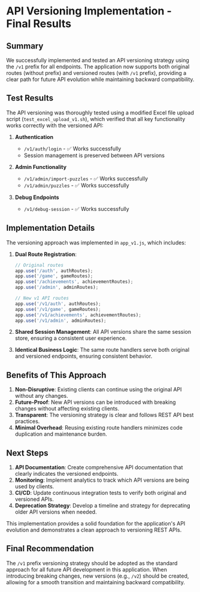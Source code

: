 # API Versioning Implementation - Final Results

## Summary
We successfully implemented and tested an API versioning strategy using the `/v1` prefix for all endpoints. The application now supports both original routes (without prefix) and versioned routes (with `/v1` prefix), providing a clear path for future API evolution while maintaining backward compatibility.

## Test Results

The API versioning was thoroughly tested using a modified Excel file upload script (`test_excel_upload_v1.sh`), which verified that all key functionality works correctly with the versioned API:

1. **Authentication**
   - `/v1/auth/login` - ✅ Works successfully
   - Session management is preserved between API versions

2. **Admin Functionality**
   - `/v1/admin/import-puzzles` - ✅ Works successfully
   - `/v1/admin/puzzles` - ✅ Works successfully

3. **Debug Endpoints**
   - `/v1/debug-session` - ✅ Works successfully

## Implementation Details

The versioning approach was implemented in `app_v1.js`, which includes:

1. **Dual Route Registration**:
   ```javascript
   // Original routes
   app.use('/auth', authRoutes);
   app.use('/game', gameRoutes);
   app.use('/achievements', achievementRoutes);
   app.use('/admin', adminRoutes);

   // New v1 API routes
   app.use('/v1/auth', authRoutes);
   app.use('/v1/game', gameRoutes);
   app.use('/v1/achievements', achievementRoutes);
   app.use('/v1/admin', adminRoutes);
   ```

2. **Shared Session Management**: All API versions share the same session store, ensuring a consistent user experience.

3. **Identical Business Logic**: The same route handlers serve both original and versioned endpoints, ensuring consistent behavior.

## Benefits of This Approach

1. **Non-Disruptive**: Existing clients can continue using the original API without any changes.
2. **Future-Proof**: New API versions can be introduced with breaking changes without affecting existing clients.
3. **Transparent**: The versioning strategy is clear and follows REST API best practices.
4. **Minimal Overhead**: Reusing existing route handlers minimizes code duplication and maintenance burden.

## Next Steps

1. **API Documentation**: Create comprehensive API documentation that clearly indicates the versioned endpoints.
2. **Monitoring**: Implement analytics to track which API versions are being used by clients.
3. **CI/CD**: Update continuous integration tests to verify both original and versioned APIs.
4. **Deprecation Strategy**: Develop a timeline and strategy for deprecating older API versions when needed.

This implementation provides a solid foundation for the application's API evolution and demonstrates a clean approach to versioning REST APIs.

## Final Recommendation

The `/v1` prefix versioning strategy should be adopted as the standard approach for all future API development in this application. When introducing breaking changes, new versions (e.g., `/v2`) should be created, allowing for a smooth transition and maintaining backward compatibility.
